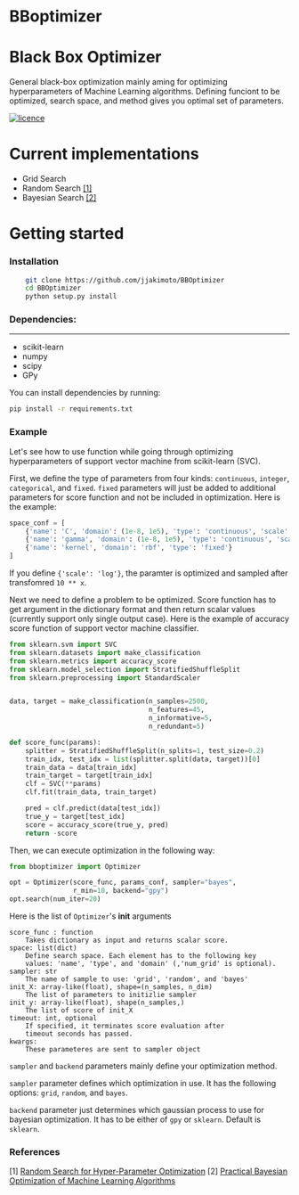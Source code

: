 # BBoptimizer

Black Box Optimizer
===================

General black-box optimization mainly aming for optimizing hyperparameters of Machine Learning algorithms. Defining funciont to be optimized, search space, and method gives you optimal set of parameters.

[![licence](https://img.shields.io/badge/licence-MIT-blue.svg)](https://opensource.org/licenses/MIT)

Current implementations
=======================
- Grid Search
- Random Search [[1]](http://www.jmlr.org/papers/volume13/bergstra12a/bergstra12a.pdf)
- Bayesian Search [[2]](https://papers.nips.cc/paper/4522-practical-bayesian-optimization-of-machine-learning-algorithms.pdf)



Getting started
===============

### Installation
```bash
    git clone https://github.com/jjakimoto/BBOptimizer
    cd BBOptimizer
    python setup.py install
```

### Dependencies:
------------------
  - scikit-learn
  - numpy
  - scipy
  - GPy

You can install dependencies by running:
```bash
pip install -r requirements.txt
```


### Example
Let's see how to use function while going through optimizing hyperparameters of support vector machine from scikit-learn (SVC).

First, we define the type of parameters from four kinds: `continuous`, `integer`, `categorical`, and `fixed`. `fixed` parameters will just be added to additional parameters for score function and not be included in optimization. Here is the example:
```python
space_conf = [
    {'name': 'C', 'domain': (1e-8, 1e5), 'type': 'continuous', 'scale': 'log'},
    {'name': 'gamma', 'domain': (1e-8, 1e5), 'type': 'continuous', 'scale': 'log'},
    {'name': 'kernel', 'domain': 'rbf', 'type': 'fixed'}
]
```
If you define `{'scale': 'log'}`, the paramter is optimized and sampled after transfomred `10 ** x`.

Next we need to define a problem to be optimized. Score function has to get argument in the dictionary format and then return scalar values (currently support only single output case). Here is the example of accuracy score function of support vector machine classifier.

```python
from sklearn.svm import SVC
from sklearn.datasets import make_classification
from sklearn.metrics import accuracy_score
from sklearn.model_selection import StratifiedShuffleSplit
from sklearn.preprocessing import StandardScaler


data, target = make_classification(n_samples=2500,
                                   n_features=45,
                                   n_informative=5,
                                   n_redundant=5)

def score_func(params):
    splitter = StratifiedShuffleSplit(n_splits=1, test_size=0.2)
    train_idx, test_idx = list(splitter.split(data, target))[0]
    train_data = data[train_idx]
    train_target = target[train_idx]
    clf = SVC(**params)
    clf.fit(train_data, train_target)

    pred = clf.predict(data[test_idx])
    true_y = target[test_idx]
    score = accuracy_score(true_y, pred)
    return -score
```

Then, we can execute optimization in the following way:
```python
from bboptimizer import Optimizer

opt = Optimizer(score_func, params_conf, sampler="bayes",
                r_min=10, backend="gpy")
opt.search(num_iter=20)
```

Here is the list of `Optimizer`'s __init__ arguments
```text
score_func : function
    Takes dictionary as input and returns scalar score.
space: list(dict)
    Define search space. Each element has to the following key
    values: 'name', 'type', and 'domain' (,'num_grid' is optional).
sampler: str
    The name of sample to use: 'grid', 'random', and 'bayes'
init_X: array-like(float), shape=(n_samples, n_dim)
    The list of parameters to initizlie sampler
init_y: array-like(float), shape(n_samples,)
    The list of score of init_X
timeout: int, optional
    If specified, it terminates score evaluation after
    timeout seconds has passed.
kwargs:
    These parameteres are sent to sampler object
```

`sampler` and `backend` parameters mainly define your optimization method.

`sampler` parameter defines which optimization in use. It has the following options: `grid`, `random`, and `bayes`.

`backend` parameter just determines which gaussian process to use for bayesian optimization. It has to be either of `gpy` or `sklearn`. Default is `sklearn`.


### References
[1] [Random Search for Hyper-Parameter Optimization](http://www.jmlr.org/papers/volume13/bergstra12a/bergstra12a.pdf)
[2] [Practical Bayesian Optimization of Machine
Learning Algorithms](https://papers.nips.cc/paper/4522-practical-bayesian-optimization-of-machine-learning-algorithms.pdf)

